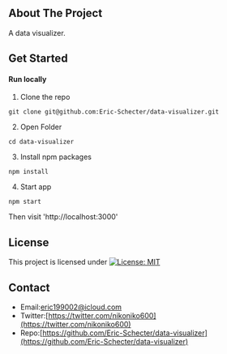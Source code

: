 <!-- <p align="center">
  <img src="./screenshot/profile.jpg">
</p> -->

## About The Project
A data visualizer.  

## Get Started
<!-- #### Run Online   
[https://music-visualizer-project.netlify.app](https://music-visualizer-project.netlify.app)  -->

#### Run locally
1. Clone the repo  
```
git clone git@github.com:Eric-Schecter/data-visualizer.git
```
2. Open Folder  
```
cd data-visualizer
```
3. Install npm packages  
```
npm install
```
4. Start app  
```
npm start
```
Then visit 'http://localhost:3000'

## License
This project is licensed under [![License: MIT](https://img.shields.io/badge/License-MIT-yellow.svg)](https://opensource.org/licenses/MIT)

## Contact
* Email:[eric199002@icloud.com](eric199002@icloud.com)
* Twitter:[https://twitter.com/nikoniko600](https://twitter.com/nikoniko600)
* Repo:[https://github.com/Eric-Schecter/data-visualizer](https://github.com/Eric-Schecter/data-visualizer)
<!-- * App:[https://music-visualizer-project.netlify.app](https://music-visualizer-project.netlify.app)  -->